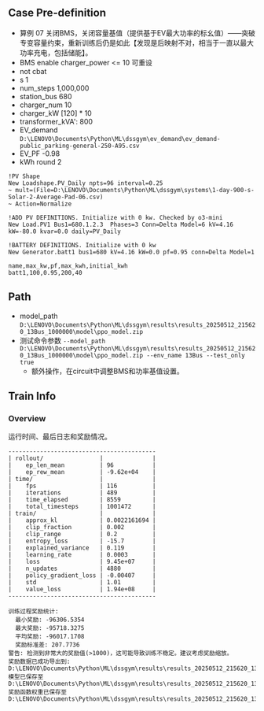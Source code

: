 

## Case Pre-definition

- 算例 07 关闭BMS，关闭容量基值（提供基于EV最大功率的标幺值）——突破专变容量约束，重新训练后仍是如此【发现是后映射不对，相当于一直以最大功率充电，包括储能】。
- BMS enable charger_power <= 10 可重设
- not cbat
- s 1
- num_steps 1,000,000
- station_bus 680
- charger_num 10
- charger_kW \[120\] * 10
- transformer_kVA': 800
- EV_demand `D:\LENOVO\Documents\Python\ML\dssgym\ev_demand\ev_demand-public_parking-general-250-A95.csv`
- EV_PF -0.98
- kWh round 2


```dss
!PV Shape
New Loadshape.PV_Daily npts=96 interval=0.25
~ mult=(File=D:\LENOVO\Documents\Python\ML\dssgym\systems\1-day-900-s-Solar-2-Average-Pad-06.csv)
~ Action=Normalize

!ADD PV DEFINITIONS. Initialize with 0 kw. Checked by o3-mini
New Load.PV1 Bus1=680.1.2.3  Phases=3 Conn=Delta Model=6 kV=4.16 kW=-80.0 kvar=0.0 daily=PV_Daily

!BATTERY DEFINITIONS. Initialize with 0 kw
New Generator.batt1 bus1=680 kV=4.16 kW=0.0 pf=0.95 conn=Delta Model=1
```

```csv
name,max_kw,pf,max_kwh,initial_kwh
batt1,100,0.95,200,40
```

## Path

- model_path `D:\LENOVO\Documents\Python\ML\dssgym\results\results_20250512_215620_13Bus_1000000\model\ppo_model.zip`
- 测试命令参数 `--model_path D:\LENOVO\Documents\Python\ML\dssgym\results\results_20250512_215620_13Bus_1000000\model\ppo_model.zip --env_name 13Bus --test_only true`
  - 额外操作，在circuit中调整BMS和功率基值设置。

## Train Info

### Overview

运行时间、最后日志和奖励情况。

```text
------------------------------------------
| rollout/                |              |
|    ep_len_mean          | 96           |
|    ep_rew_mean          | -9.62e+04    |
| time/                   |              |
|    fps                  | 116          |
|    iterations           | 489          |
|    time_elapsed         | 8559         |
|    total_timesteps      | 1001472      |
| train/                  |              |
|    approx_kl            | 0.0022161694 |
|    clip_fraction        | 0.002        |
|    clip_range           | 0.2          |
|    entropy_loss         | -15.7        |
|    explained_variance   | 0.119        |
|    learning_rate        | 0.0003       |
|    loss                 | 9.45e+07     |
|    n_updates            | 4880         |
|    policy_gradient_loss | -0.00407     |
|    std                  | 1.01         |
|    value_loss           | 1.94e+08     |
------------------------------------------

训练过程奖励统计:
  最小奖励: -96306.5354
  最大奖励: -95718.3275
  平均奖励: -96017.1708
  奖励标准差: 207.7736
警告: 检测到非常大的奖励值(>1000)，这可能导致训练不稳定。建议考虑奖励缩放。
奖励数据已成功导出到: D:\LENOVO\Documents\Python\ML\dssgym\results\results_20250512_215620_13Bus_1000000\rewards_in_training.csv
模型已保存至 D:\LENOVO\Documents\Python\ML\dssgym\results\results_20250512_215620_13Bus_1000000\model\ppo_model
奖励函数权重已保存至 D:\LENOVO\Documents\Python\ML\dssgym\results\results_20250512_215620_13Bus_1000000\reward_weights.csv.
```